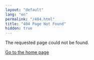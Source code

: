 ```yaml
---
layout: "default"
lang: "en"
permalink: "/404.html"
title: "404 Page Not Found"
hidden: true
---
```


The requested page could not be found.

[Go to the home page](/)

